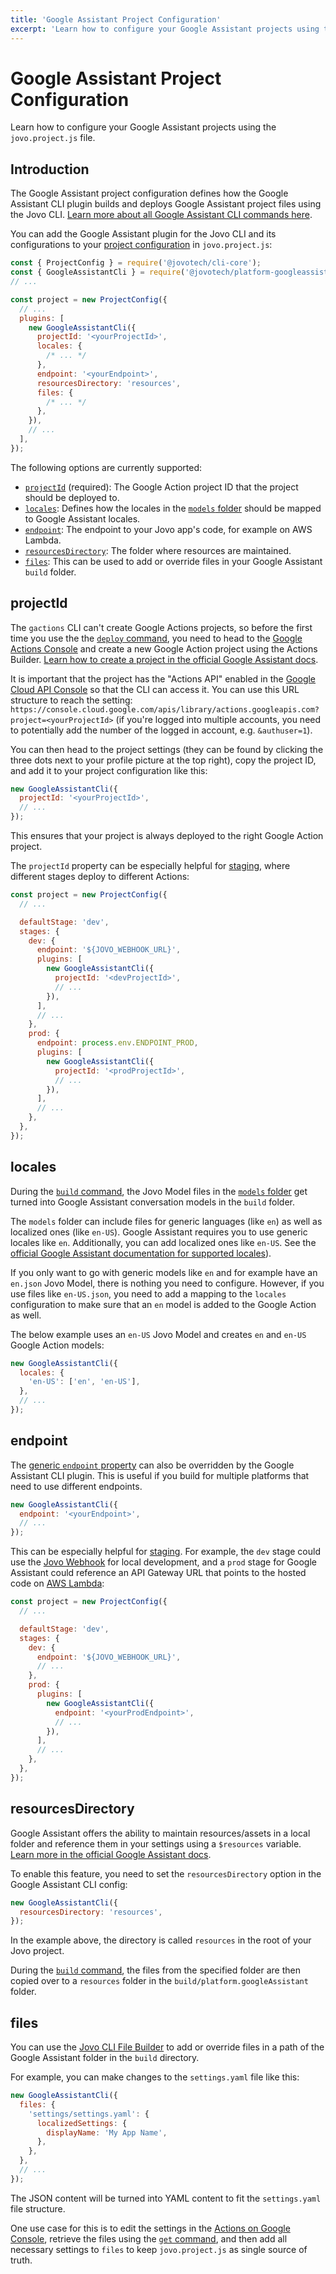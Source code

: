```yaml
---
title: 'Google Assistant Project Configuration'
excerpt: 'Learn how to configure your Google Assistant projects using the Jovo CLI.'
---
```


# Google Assistant Project Configuration

Learn how to configure your Google Assistant projects using the `jovo.project.js` file.

## Introduction

The Google Assistant project configuration defines how the Google Assistant CLI plugin builds and deploys Google Assistant project files using the Jovo CLI. [Learn more about all Google Assistant CLI commands here](./cli-commands.md).

You can add the Google Assistant plugin for the Jovo CLI and its configurations to your [project configuration](https://www.jovo.tech/docs/project-config) in `jovo.project.js`:

```js
const { ProjectConfig } = require('@jovotech/cli-core');
const { GoogleAssistantCli } = require('@jovotech/platform-googleassistant');
// ...

const project = new ProjectConfig({
  // ...
  plugins: [
    new GoogleAssistantCli({
      projectId: '<yourProjectId>',
      locales: {
        /* ... */
      },
      endpoint: '<yourEndpoint>',
      resourcesDirectory: 'resources',
      files: {
        /* ... */
      },
    }),
    // ...
  ],
});
```

The following options are currently supported:

- [`projectId`](#projectid) (required): The Google Action project ID that the project should be deployed to.
- [`locales`](#locales): Defines how the locales in the [`models` folder](https://www.jovo.tech/docs/models) should be mapped to Google Assistant locales.
- [`endpoint`](#endpoint): The endpoint to your Jovo app's code, for example on AWS Lambda.
- [`resourcesDirectory`](#resourcesdirectory): The folder where resources are maintained.
- [`files`](#files): This can be used to add or override files in your Google Assistant `build` folder.

## projectId

The `gactions` CLI can't create Google Actions projects, so before the first time you use the the [`deploy` command](./cli-commands.md#deploy), you need to head to the [Google Actions Console](https://console.actions.google.com/) and create a new Google Action project using the Actions Builder. [Learn how to create a project in the official Google Assistant docs](https://developers.google.com/assistant/conversational/build/projects?tool=builder#create_a_project).

It is important that the project has the "Actions API" enabled in the [Google Cloud API Console](https://console.developers.google.com/) so that the CLI can access it. You can use this URL structure to reach the setting: `https://console.cloud.google.com/apis/library/actions.googleapis.com?project=<yourProjectId>` (if you're logged into multiple accounts, you need to potentially add the number of the logged in account, e.g. `&authuser=1`).

You can then head to the project settings (they can be found by clicking the three dots next to your profile picture at the top right), copy the project ID, and add it to your project configuration like this:

```js
new GoogleAssistantCli({
  projectId: '<yourProjectId>',
  // ...
});
```

This ensures that your project is always deployed to the right Google Action project.

The `projectId` property can be especially helpful for [staging](https://www.jovo.tech/docs/staging), where different stages deploy to different Actions:

```js
const project = new ProjectConfig({
  // ...

  defaultStage: 'dev',
  stages: {
    dev: {
      endpoint: '${JOVO_WEBHOOK_URL}',
      plugins: [
        new GoogleAssistantCli({
          projectId: '<devProjectId>',
          // ...
        }),
      ],
      // ...
    },
    prod: {
      endpoint: process.env.ENDPOINT_PROD,
      plugins: [
        new GoogleAssistantCli({
          projectId: '<prodProjectId>',
          // ...
        }),
      ],
      // ...
    },
  },
});
```

## locales

During the [`build` command](./cli-commands.md#build), the Jovo Model files in the [`models` folder](https://www.jovo.tech/docs/models) get turned into Google Assistant conversation models in the `build` folder.

The `models` folder can include files for generic languages (like `en`) as well as localized ones (like `en-US`). Google Assistant requires you to use generic locales like `en`. Additionally, you can add localized ones like `en-US`. See the [official Google Assistant documentation for supported locales](https://developers.google.com/assistant/console/languages-locales?hl=en)).

If you only want to go with generic models like `en` and for example have an `en.json` Jovo Model, there is nothing you need to configure. However, if you use files like `en-US.json`, you need to add a mapping to the `locales` configuration to make sure that an `en` model is added to the Google Action as well.

The below example uses an `en-US` Jovo Model and creates `en` and `en-US` Google Action models:

```js
new GoogleAssistantCli({
  locales: {
    'en-US': ['en', 'en-US'],
  },
  // ...
});
```

## endpoint

The [generic `endpoint` property](https://www.jovo.tech/docs/project-config#endpoint) can also be overridden by the Google Assistant CLI plugin. This is useful if you build for multiple platforms that need to use different endpoints.

```js
new GoogleAssistantCli({
  endpoint: '<yourEndpoint>',
  // ...
});
```

This can be especially helpful for [staging](https://www.jovo.tech/docs/staging). For example, the `dev` stage could use the [Jovo Webhook](https://www.jovo.tech/docs/webhook) for local development, and a `prod` stage for Google Assistant could reference an API Gateway URL that points to the hosted code on [AWS Lambda](https://www.jovo.tech/marketplace/server-lambda):

```js
const project = new ProjectConfig({
  // ...

  defaultStage: 'dev',
  stages: {
    dev: {
      endpoint: '${JOVO_WEBHOOK_URL}',
      // ...
    },
    prod: {
      plugins: [
        new GoogleAssistantCli({
          endpoint: '<yourProdEndpoint>',
          // ...
        }),
      ],
      // ...
    },
  },
});
```

## resourcesDirectory

Google Assistant offers the ability to maintain resources/assets in a local folder and reference them in your settings using a `$resources` variable. [Learn more in the official Google Assistant docs](https://developers.google.com/assistant/conversational/build/projects?hl=en&tool=sdk#add_resources).

To enable this feature, you need to set the `resourcesDirectory` option in the Google Assistant CLI config:

```js
new GoogleAssistantCli({
  resourcesDirectory: 'resources',
});
```

In the example above, the directory is called `resources` in the root of your Jovo project.

During the [`build` command](./cli-commands.md#build), the files from the specified folder are then copied over to a `resources` folder in the `build/platform.googleAssistant` folder.

## files

You can use the [Jovo CLI File Builder](https://www.jovo.tech/docs/project-config#file-builder) to add or override files in a path of the Google Assistant folder in the `build` directory.

For example, you can make changes to the `settings.yaml` file like this:

```js
new GoogleAssistantCli({
  files: {
    'settings/settings.yaml': {
      localizedSettings: {
        displayName: 'My App Name',
      },
    },
  },
  // ...
});
```

The JSON content will be turned into YAML content to fit the `settings.yaml` file structure.

One use case for this is to edit the settings in the [Actions on Google Console](https://console.actions.google.com/), retrieve the files using the [`get` command](./cli-commands.md#get), and then add all necessary settings to `files` to keep `jovo.project.js` as single source of truth.
